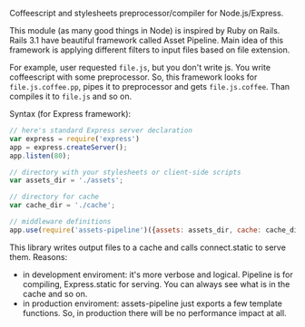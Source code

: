 Coffeescript and stylesheets preprocessor/compiler for Node.js/Express.

This module (as many good things in Node) is inspired by Ruby on Rails. Rails 3.1 have beautiful framework called Asset Pipeline. Main idea of this framework is applying different filters to input files based on file extension. 

For example, user requested	`file.js`, but you don't write js. You write coffeescript with some preprocessor. So, this framework looks for `file.js.coffee.pp`, pipes it to preprocessor and gets `file.js.coffee`. Than compiles it to `file.js` and so on.


Syntax (for Express framework):

```javascript
// here's standard Express server declaration
var express = require('express')
app = express.createServer();
app.listen(80);

// directory with your stylesheets or client-side scripts
var assets_dir = './assets';

// directory for cache
var cache_dir = './cache';

// middleware definitions
app.use(require('assets-pipeline')({assets: assets_dir, cache: cache_dir}))
```

This library writes output files to a cache and calls connect.static to serve them.
Reasons:

- in development enviroment: it's more verbose and logical. Pipeline is for compiling, Express.static for serving. You can always see what is in the cache and so on.
- in production enviroment: assets-pipeline just exports a few template functions. So, in production there will be no performance impact at all.

